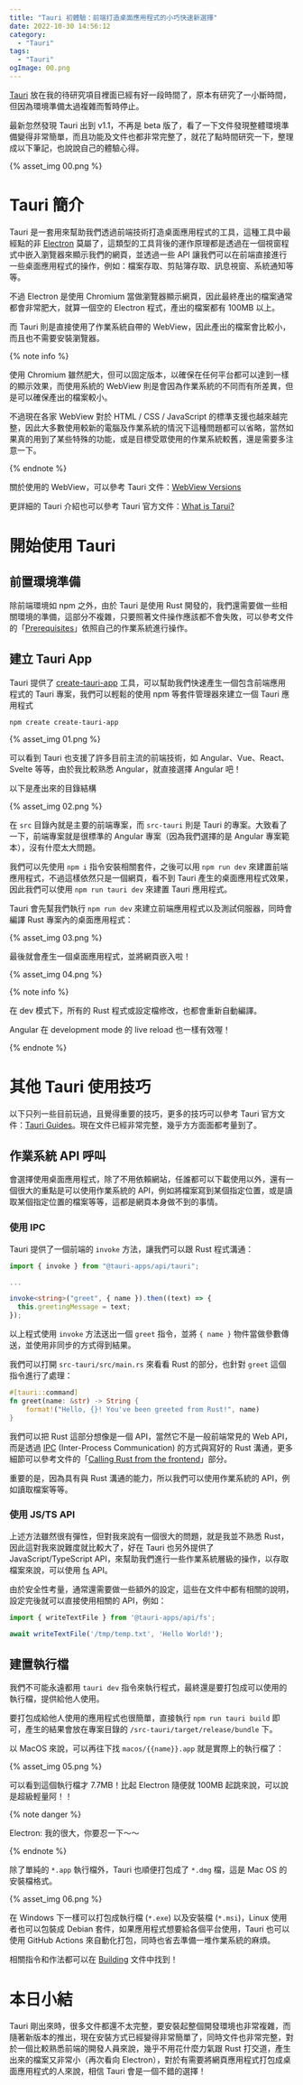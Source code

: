 ```yaml
---
title: "Tauri 初體驗：前端打造桌面應用程式的小巧快速新選擇"
date: 2022-10-30 14:56:12
category:
  - "Tauri"
tags:
  - "Tauri"
ogImage: 00.png
---
```


[Tauri](https://tauri.app/) 放在我的待研究項目裡面已經有好一段時間了，原本有研究了一小斷時間，但因為環境準備太過複雜而暫時停止。

最新忽然發現 Tauri 出到 v1.1，不再是 beta 版了，看了一下文件發現整體環境準備變得非常簡單，而且功能及文件也都非常完整了，就花了點時間研究一下，整理成以下筆記，也說說自己的體驗心得。

<!-- more -->

{% asset_img 00.png %}

# Tauri 簡介

Tauri 是一套用來幫助我們透過前端技術打造桌面應用程式的工具，這種工具中最經點的非 [Electron](https://www.electronjs.org/) 莫屬了，這類型的工具背後的運作原理都是透過在一個視窗程式中嵌入瀏覽器來顯示我們的網頁，並透過一些 API 讓我們可以在前端直接進行一些桌面應用程式的操作，例如：檔案存取、剪貼簿存取、訊息視窗、系統通知等等。

不過 Electron 是使用 Chromium 當做瀏覽器顯示網頁，因此最終產出的檔案通常都會非常肥大，就算一個空的 Electron 程式，產出的檔案都有 100MB 以上。

而 Tauri 則是直接使用了作業系統自帶的 WebView，因此產出的檔案會比較小，而且也不需要安裝瀏覽器。

{% note info %}

使用 Chromium 雖然肥大，但可以固定版本，以確保在任何平台都可以達到一樣的顯示效果，而使用系統的 WebView 則是會因為作業系統的不同而有所差異，但是可以確保產出的檔案較小。

不過現在各家 WebView 對於 HTML / CSS / JavaScript 的標準支援也越來越完整，因此大多數使用較新的電腦及作業系統的情況下這種問題都可以省略，當然如果真的用到了某些特殊的功能，或是目標受眾使用的作業系統較舊，還是需要多注意一下。

{% endnote %}

關於使用的 WebView，可以參考 Tauri 文件：[WebView Versions](https://tauri.app/v1/references/webview-versions/)

更詳細的 Tauri 介紹也可以參考 Tauri 官方文件：[What is Tarui?](https://tauri.app/about/intro)

# 開始使用 Tauri

## 前置環境準備

除前端環境如 npm 之外，由於 Tauri 是使用 Rust 開發的，我們還需要做一些相關環境的準備，這部分不複雜，只要照著文件操作應該都不會失敗，可以參考文件的「[Prerequisites](https://tauri.app/v1/guides/getting-started/prerequisites)」依照自己的作業系統進行操作。

## 建立 Tauri App

Tauri 提供了 [create-tauri-app](https://github.com/tauri-apps/create-tauri-app) 工具，可以幫助我們快速產生一個包含前端應用程式的 Tauri 專案，我們可以輕鬆的使用 npm 等套件管理器來建立一個 Tauri 應用程式

```
npm create create-tauri-app
```

{% asset_img 01.png %}

可以看到 Tauri 也支援了許多目前主流的前端技術，如 Angular、Vue、React、Svelte 等等，由於我比較熟悉 Angular，就直接選擇 Angular 吧！

以下是產出來的目錄結構
  
{% asset_img 02.png %}

在 `src` 目錄內就是主要的前端專案，而 `src-tauri` 則是 Tauri 的專案。大致看了一下，前端專案就是很標準的 Angular 專案（因為我們選擇的是 Angular 專案範本），沒有什麼太大問題。

我們可以先使用 `npm i` 指令安裝相關套件，之後可以用 `npm run dev` 來建置前端應用程式，不過這樣依然只是一個網頁，看不到 Tauri 產生的桌面應用程式效果，因此我們可以使用 `npm run tauri dev` 來建置 Tauri 應用程式。

Tauri 會先幫我們執行 `npm run dev` 來建立前端應用程式以及測試伺服器，同時會編譯 Rust 專案內的桌面應用程式：

{% asset_img 03.png %}

最後就會產生一個桌面應用程式，並將網頁嵌入啦！

{% asset_img 04.png %}

{% note info %}

在 dev 模式下，所有的 Rust 程式或設定檔修改，也都會重新自動編譯。

Angular 在 development mode 的 live reload 也一樣有效喔！

{% endnote %}

# 其他 Tauri 使用技巧

以下只列一些目前玩過，且覺得重要的技巧，更多的技巧可以參考 Tauri 官方文件：[Tauri Guides](https://tauri.app/guides)。現在文件已經非常完整，幾乎方方面面都考量到了。

## 作業系統 API 呼叫

會選擇使用桌面應用程式，除了不用依賴網站，任誰都可以下載使用以外，還有一個很大的重點是可以使用作業系統的 API，例如將檔案寫到某個指定位置，或是讀取某個指定位置的檔案等等，這都是網頁本身做不到的事情。

### 使用 IPC

Tauri 提供了一個前端的 `invoke` 方法，讓我們可以跟 Rust 程式溝通：

```typescript
import { invoke } from "@tauri-apps/api/tauri";

...

invoke<string>("greet", { name }).then((text) => {
  this.greetingMessage = text;
});
```

以上程式使用 `invoke` 方法送出一個 `greet` 指令，並將 `{ name }` 物件當做參數傳送，並使用非同步的方式得到結果。

我們可以打開 `src-tauri/src/main.rs` 來看看 Rust 的部分，也針對 `greet` 這個指令進行了處理：

```rust
#[tauri::command]
fn greet(name: &str) -> String {
    format!("Hello, {}! You've been greeted from Rust!", name)
}
```

我們可以把 Rust 這部分想像是一個 API，當然它不是一般前端常見的 Web API，而是透過 [IPC](https://tauri.app/v1/references/architecture/inter-process-communication/) (Inter-Process Communication) 的方式與寫好的 Rust 溝通，更多細節可以參考文件的「[Calling Rust from the frontend](https://tauri.app/v1/guides/features/command/)」部分。

重要的是，因為具有與 Rust 溝通的能力，所以我們可以使用作業系統的 API，例如讀取檔案等等。

### 使用 JS/TS API

上述方法雖然很有彈性，但對我來說有一個很大的問題，就是我並不熟悉 Rust，因此這對我來說難度就比較大了，好在 Tauri 也另外提供了 JavaScript/TypeScript API，來幫助我們進行一些作業系統層級的操作，以存取檔案來說，可以使用 [fs](https://tauri.app/v1/api/js/fs) API。

由於安全性考量，通常還需要做一些額外的設定，這些在文件中都有相關的說明，設定完後就可以直接使用相關的 API，例如：

```typescript
import { writeTextFile } from '@tauri-apps/api/fs';

await writeTextFile('/tmp/temp.txt', 'Hello World!');
```

## 建置執行檔

我們不可能永遠都用 `tauri dev` 指令來執行程式，最終還是要打包成可以使用的執行檔，提供給他人使用。

要打包成給他人使用的應用程式也很簡單，直接執行 `npm run tauri build` 即可，產生的結果會放在專案目錄的 `/src-tauri/target/release/bundle` 下。

以 MacOS 來說，可以再往下找 `macos/{{name}}.app` 就是實際上的執行檔了：

{% asset_img 05.png %}

可以看到這個執行檔才 7.7MB！比起 Electron 隨便就 100MB 起跳來說，可以說是超級輕量阿！！

{% note danger %}

Electron: 我的很大，你要忍一下～～

{% endnote %}

除了單純的 `*.app` 執行檔外，Tauri 也順便打包成了 `*.dmg` 檔，這是 Mac OS 的安裝檔格式。

{% asset_img 06.png %}

在 Windows 下一樣可以打包成執行檔 (`*.exe`) 以及安裝檔 (`*.msi`)，Linux 使用者也可以包裝成 Debian 套件，如果應用程式想要給各個平台使用，Tauri 也可以使用 GitHub Actions 來自動化打包，同時也省去準備一堆作業系統的麻煩。

相關指令和作法都可以在 [Building](https://tauri.app/v1/guides/building/) 文件中找到！

# 本日小結

Tauri 剛出來時，很多文件都還不太完整，要安裝起整個開發環境也非常複雜，而隨著新版本的推出，現在安裝方式已經變得非常簡單了，同時文件也非常完整，對於一個比較熟悉前端的開發人員來說，幾乎不用花什麼力氣跟 Rust 打交道，產生出來的檔案又非常小（再次看向 Electron），對於有需要將網頁應用程式打包成桌面應用程式的人來說，相信 Tauri 會是一個不錯的選擇！
